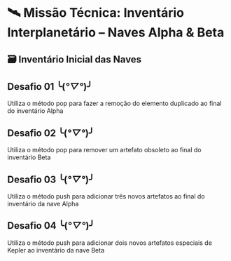 # 🛰️ Missão Técnica: Inventário Interplanetário – Naves Alpha & Beta

## 🗃️ Inventário Inicial das Naves

## Desafio 01 ╰(*°▽°*)╯
Utiliza o método pop para fazer a remoção do elemento duplicado ao final do inventário Alpha

## Desafio 02 ╰(*°▽°*)╯
Utiliza o método pop para remover um artefato obsoleto ao final do inventário Beta

## Desafio 03 ╰(*°▽°*)╯
Utiliza o método push para adicionar três novos artefatos ao final do inventário da nave Alpha

## Desafio 04 ╰(*°▽°*)╯
Utiliza o método push para adicionar dois novos artefatos especiais de Kepler ao inventário da nave Beta